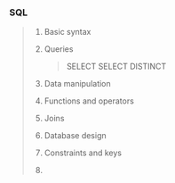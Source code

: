### SQL

> 1. Basic syntax
> 2. Queries
>    >SELECT
>    >SELECT DISTINCT
> 4. Data manipulation
> 5. Functions and operators
> 6. Joins
> 7. Database design
> 8. Constraints and keys
>
> 9. 
>
> 
